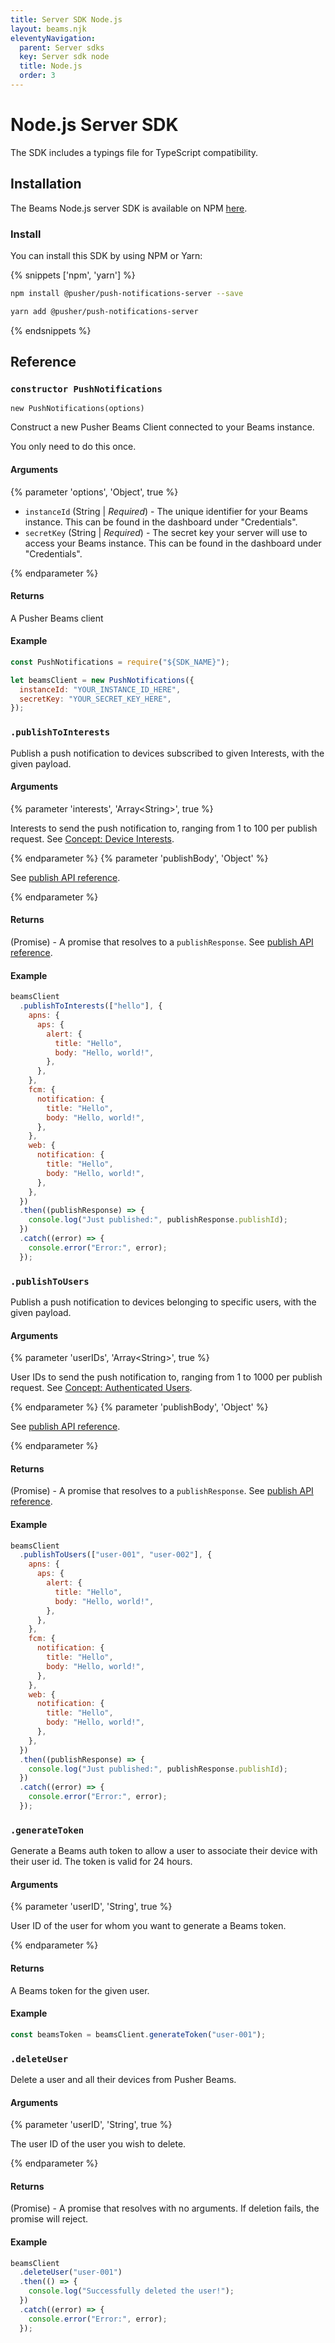 ```yaml
---
title: Server SDK Node.js
layout: beams.njk
eleventyNavigation:
  parent: Server sdks
  key: Server sdk node
  title: Node.js
  order: 3
---
```


# Node.js Server SDK

The SDK includes a typings file for TypeScript compatibility.

## Installation

The Beams Node.js server SDK is available on NPM [here](https://www.npmjs.com/package/@pusher/push-notifications-server).

### Install

You can install this SDK by using NPM or Yarn:

{% snippets ['npm', 'yarn'] %}

```bash
npm install @pusher/push-notifications-server --save
```

```bash
yarn add @pusher/push-notifications-server
```

{% endsnippets %}

## Reference

### `constructor PushNotifications`

`new PushNotifications(options)`

Construct a new Pusher Beams Client connected to your Beams instance.

You only need to do this once.

#### Arguments

{% parameter 'options', 'Object', true %}

- `instanceId` (String | _Required_) - The unique identifier for your Beams instance. This can be found in the dashboard under "Credentials".
- `secretKey` (String | _Required_) - The secret key your server will use to access your Beams instance. This can be found in the dashboard under "Credentials".

{% endparameter %}

#### Returns

A Pusher Beams client

#### Example

```js
const PushNotifications = require("${SDK_NAME}");

let beamsClient = new PushNotifications({
  instanceId: "YOUR_INSTANCE_ID_HERE",
  secretKey: "YOUR_SECRET_KEY_HERE",
});
```

### `.publishToInterests`

Publish a push notification to devices subscribed to given Interests, with the given payload.

#### Arguments

{% parameter 'interests', 'Array&lt;String&gt;', true %}

Interests to send the push notification to, ranging from 1 to 100 per publish request. See [Concept: Device Interests](/docs/beams/concepts/device-interests).

{% endparameter %}
{% parameter 'publishBody', 'Object' %}

See [publish API reference](/docs/beams/reference/publish-api#request-body).

{% endparameter %}

#### Returns

(Promise) - A promise that resolves to a `publishResponse`. See [publish API reference](/docs/beams/reference/publish-api#success-response-body).

#### Example

```js
beamsClient
  .publishToInterests(["hello"], {
    apns: {
      aps: {
        alert: {
          title: "Hello",
          body: "Hello, world!",
        },
      },
    },
    fcm: {
      notification: {
        title: "Hello",
        body: "Hello, world!",
      },
    },
    web: {
      notification: {
        title: "Hello",
        body: "Hello, world!",
      },
    },
  })
  .then((publishResponse) => {
    console.log("Just published:", publishResponse.publishId);
  })
  .catch((error) => {
    console.error("Error:", error);
  });
```

### `.publishToUsers`

Publish a push notification to devices belonging to specific users, with the given payload.

#### Arguments

{% parameter 'userIDs', 'Array&lt;String&gt;', true %}

User IDs to send the push notification to, ranging from 1 to 1000 per publish request. See [Concept: Authenticated Users](/docs/beams/concepts/authenticated-users).

{% endparameter %}
{% parameter 'publishBody', 'Object' %}

See [publish API reference](/docs/beams/reference/publish-api#request-body).

{% endparameter %}

#### Returns

(Promise) - A promise that resolves to a `publishResponse`. See [publish API reference](/docs/beams/reference/publish-api#success-response-body).

#### Example

```js
beamsClient
  .publishToUsers(["user-001", "user-002"], {
    apns: {
      aps: {
        alert: {
          title: "Hello",
          body: "Hello, world!",
        },
      },
    },
    fcm: {
      notification: {
        title: "Hello",
        body: "Hello, world!",
      },
    },
    web: {
      notification: {
        title: "Hello",
        body: "Hello, world!",
      },
    },
  })
  .then((publishResponse) => {
    console.log("Just published:", publishResponse.publishId);
  })
  .catch((error) => {
    console.error("Error:", error);
  });
```

### `.generateToken`

Generate a Beams auth token to allow a user to associate their device with their user id. The token is valid for 24 hours.

#### Arguments

{% parameter 'userID', 'String', true %}

User ID of the user for whom you want to generate a Beams token.

{% endparameter %}

#### Returns

A Beams token for the given user.

#### Example

```js
const beamsToken = beamsClient.generateToken("user-001");
```

### `.deleteUser`

Delete a user and all their devices from Pusher Beams.

#### Arguments

{% parameter 'userID', 'String', true %}

The user ID of the user you wish to delete.

{% endparameter %}

#### Returns

(Promise) - A promise that resolves with no arguments. If deletion fails, the promise will reject.

#### Example

```js
beamsClient
  .deleteUser("user-001")
  .then(() => {
    console.log("Successfully deleted the user!");
  })
  .catch((error) => {
    console.error("Error:", error);
  });
```
